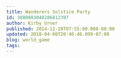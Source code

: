 ```yaml
---
title: Wanderers Solstice Party
id: 3880883048286812397
author: Kirby Urner
published: 2014-12-20T07:55:00.000-08:00
updated: 2018-04-06T20:46:46.099-07:00
blog: world_game
tags: 
---
```



